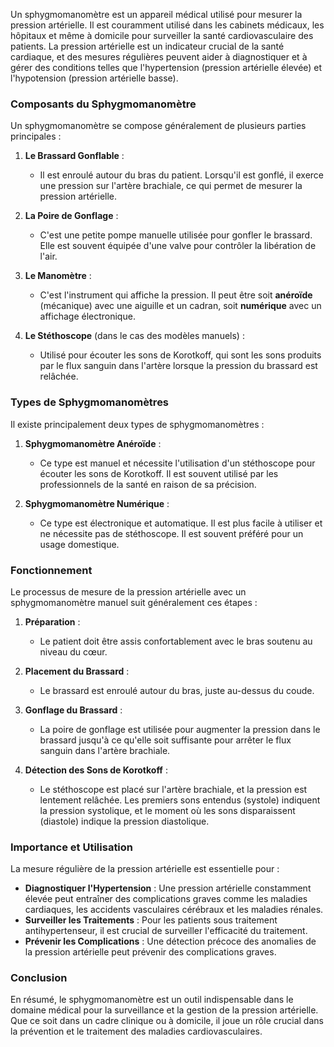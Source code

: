 Un sphygmomanomètre est un appareil médical utilisé pour mesurer la pression artérielle. Il est couramment utilisé dans les cabinets médicaux, les hôpitaux et même à domicile pour surveiller la santé cardiovasculaire des patients. La pression artérielle est un indicateur crucial de la santé cardiaque, et des mesures régulières peuvent aider à diagnostiquer et à gérer des conditions telles que l'hypertension (pression artérielle élevée) et l'hypotension (pression artérielle basse).

### Composants du Sphygmomanomètre

Un sphygmomanomètre se compose généralement de plusieurs parties principales :

1. **Le Brassard Gonflable** : 
    - Il est enroulé autour du bras du patient. Lorsqu'il est gonflé, il exerce une pression sur l'artère brachiale, ce qui permet de mesurer la pression artérielle.
  
2. **La Poire de Gonflage** : 
    - C'est une petite pompe manuelle utilisée pour gonfler le brassard. Elle est souvent équipée d'une valve pour contrôler la libération de l'air.

3. **Le Manomètre** :
    - C'est l'instrument qui affiche la pression. Il peut être soit **anéroïde** (mécanique) avec une aiguille et un cadran, soit **numérique** avec un affichage électronique.

4. **Le Stéthoscope** (dans le cas des modèles manuels) :
    - Utilisé pour écouter les sons de Korotkoff, qui sont les sons produits par le flux sanguin dans l'artère lorsque la pression du brassard est relâchée.

### Types de Sphygmomanomètres

Il existe principalement deux types de sphygmomanomètres :

1. **Sphygmomanomètre Anéroïde** :
    - Ce type est manuel et nécessite l'utilisation d'un stéthoscope pour écouter les sons de Korotkoff. Il est souvent utilisé par les professionnels de la santé en raison de sa précision.

2. **Sphygmomanomètre Numérique** :
    - Ce type est électronique et automatique. Il est plus facile à utiliser et ne nécessite pas de stéthoscope. Il est souvent préféré pour un usage domestique.

### Fonctionnement

Le processus de mesure de la pression artérielle avec un sphygmomanomètre manuel suit généralement ces étapes :

1. **Préparation** :
    - Le patient doit être assis confortablement avec le bras soutenu au niveau du cœur.

2. **Placement du Brassard** :
    - Le brassard est enroulé autour du bras, juste au-dessus du coude.

3. **Gonflage du Brassard** :
    - La poire de gonflage est utilisée pour augmenter la pression dans le brassard jusqu'à ce qu'elle soit suffisante pour arrêter le flux sanguin dans l'artère brachiale.

4. **Détection des Sons de Korotkoff** :
    - Le stéthoscope est placé sur l'artère brachiale, et la pression est lentement relâchée. Les premiers sons entendus (systole) indiquent la pression systolique, et le moment où les sons disparaissent (diastole) indique la pression diastolique.

### Importance et Utilisation

La mesure régulière de la pression artérielle est essentielle pour :

- **Diagnostiquer l'Hypertension** : Une pression artérielle constamment élevée peut entraîner des complications graves comme les maladies cardiaques, les accidents vasculaires cérébraux et les maladies rénales.
- **Surveiller les Traitements** : Pour les patients sous traitement antihypertenseur, il est crucial de surveiller l'efficacité du traitement.
- **Prévenir les Complications** : Une détection précoce des anomalies de la pression artérielle peut prévenir des complications graves.

### Conclusion

En résumé, le sphygmomanomètre est un outil indispensable dans le domaine médical pour la surveillance et la gestion de la pression artérielle. Que ce soit dans un cadre clinique ou à domicile, il joue un rôle crucial dans la prévention et le traitement des maladies cardiovasculaires.